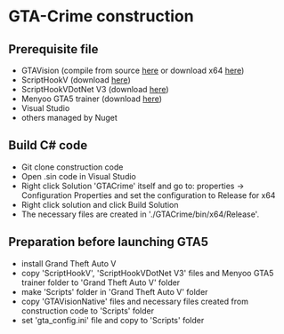 # GTA-Crime construction
## Prerequisite file
- GTAVision (compile from source [here](https://github.com/umautobots/GTAVisionExport/tree/master/native) or download x64 [here](https://github.com/umautobots/GTAVisionExport/files/1703454/native64bit.zip))
- ScriptHookV (download [here](http://www.dev-c.com/gtav/scripthookv/))
- ScriptHookVDotNet V3 (download [here](https://github.com/crosire/scripthookvdotnet/releases))
- Menyoo GTA5 trainer (download [here](https://www.gta5-mods.com/scripts/menyoo-pc-sp))
- Visual Studio
- others managed by Nuget

## Build C# code
- Git clone construction code
- Open .sin code in Visual Studio
- Right click Solution 'GTACrime' itself and go to: properties -> Configuration Properties and set the configuration to Release for x64
- Right click solution and click Build Solution
- The necessary files are created in './GTACrime/bin/x64/Release'.
 
## Preparation before launching GTA5
- install Grand Theft Auto V
- copy 'ScriptHookV', 'ScriptHookVDotNet V3' files and Menyoo GTA5 trainer folder to 'Grand Theft Auto V' folder
- make 'Scripts' folder in 'Grand Theft Auto V' folder
- copy 'GTAVisionNative' files and necessary files created from construction code to 'Scripts' folder
- set 'gta_config.ini' file and copy to 'Scripts' folder
